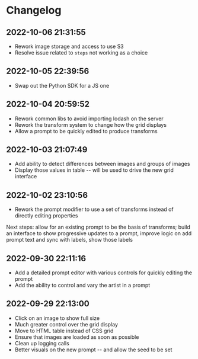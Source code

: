 # Changelog

## 2022-10-06 21:31:55

- Rework image storage and access to use S3
- Resolve issue related to `steps` not working as a choice

## 2022-10-05 22:39:56

- Swap out the Python SDK for a JS one

## 2022-10-04 20:59:52

- Rework common libs to avoid importing lodash on the server
- Rework the transform system to change how the grid displays
- Allow a prompt to be quickly edited to produce transforms

## 2022-10-03 21:07:49

- Add ability to detect differences between images and groups of images
- Display those values in table -- will be used to drive the new grid interface

## 2022-10-02 23:10:56

- Rework the prompt modifier to use a set of transforms instead of directly editing properties

Next steps: allow for an existing prompt to be the basis of transforms; build an interface to show progressive updates to a prompt, improve logic on add prompt text and sync with labels, show those labels

## 2022-09-30 22:11:16

- Add a detailed prompt editor with various controls for quickly editing the prompt
- Add the ability to control and vary the artist in a prompt

## 2022-09-29 22:13:00

- Click on an image to show full size
- Much greater control over the grid display
- Move to HTML table instead of CSS grid
- Ensure that images are loaded as soon as possible
- Clean up logging calls
- Better visuals on the new prompt -- and allow the seed to be set
